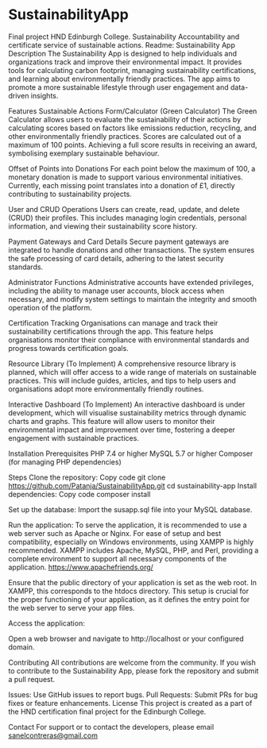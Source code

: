 # SustainabilityApp
Final project HND Edinburgh College. Sustainability Accountability and certificate service of sustainable actions.
Readme: 
Sustainability App
Description
The Sustainability App is designed to help individuals and organizations track and improve their environmental impact. It provides tools for calculating carbon footprint, managing sustainability certifications, and learning about environmentally friendly practices. The app aims to promote a more sustainable lifestyle through user engagement and data-driven insights.

Features
Sustainable Actions Form/Calculator (Green Calculator)
The Green Calculator allows users to evaluate the sustainability of their actions by calculating scores based on factors like emissions reduction, recycling, and other environmentally friendly practices. Scores are calculated out of a maximum of 100 points. Achieving a full score results in receiving an award, symbolising exemplary sustainable behaviour.

Offset of Points into Donations
For each point below the maximum of 100, a monetary donation is made to support various environmental initiatives. Currently, each missing point translates into a donation of £1, directly contributing to sustainability projects.


User and CRUD Operations
Users can create, read, update, and delete (CRUD) their profiles. This includes managing login credentials, personal information, and viewing their sustainability score history.

Payment Gateways and Card Details
Secure payment gateways are integrated to handle donations and other transactions. The system ensures the safe processing of card details, adhering to the latest security standards.

Administrator Functions
Administrative accounts have extended privileges, including the ability to manage user accounts, block access when necessary, and modify system settings to maintain the integrity and smooth operation of the platform.

Certification Tracking
Organisations can manage and track their sustainability certifications through the app. This feature helps organisations monitor their compliance with environmental standards and progress towards certification goals.

Resource Library (To Implement)
A comprehensive resource library is planned, which will offer access to a wide range of materials on sustainable practices. This will include guides, articles, and tips to help users and organisations adopt more environmentally friendly routines.

Interactive Dashboard (To Implement)
An interactive dashboard is under development, which will visualise sustainability metrics through dynamic charts and graphs. This feature will allow users to monitor their environmental impact and improvement over time, fostering a deeper engagement with sustainable practices.


Installation
Prerequisites
PHP 7.4 or higher
MySQL 5.7 or higher
Composer (for managing PHP dependencies)


Steps
Clone the repository:
Copy code
git clone https://github.com/Patanja/SustainabilityApp.git
cd sustainability-app
Install dependencies:
Copy code
composer install


Set up the database:
Import the susapp.sql file into your MySQL database.

Run the application:
To serve the application, it is recommended to use a web server such as Apache or Nginx. For ease of setup and best compatibility, especially on Windows environments, using XAMPP is highly recommended. XAMPP includes Apache, MySQL, PHP, and Perl, providing a complete environment to support all necessary components of the application. https://www.apachefriends.org/

Ensure that the public directory of your application is set as the web root. In XAMPP, this corresponds to the htdocs directory. This setup is crucial for the proper functioning of your application, as it defines the entry point for the web server to serve your app files. 

Access the application:

Open a web browser and navigate to http://localhost or your configured domain.

Contributing
All contributions are welcome from the community. If you wish to contribute to the Sustainability App, please fork the repository and submit a pull request.

Issues: Use GitHub issues to report bugs.
Pull Requests: Submit PRs for bug fixes or feature enhancements.
License
This project is created as a part of the HND certification final project for the Edinburgh College.

Contact
For support or to contact the developers, please email sanelcontreras@gmail.com


